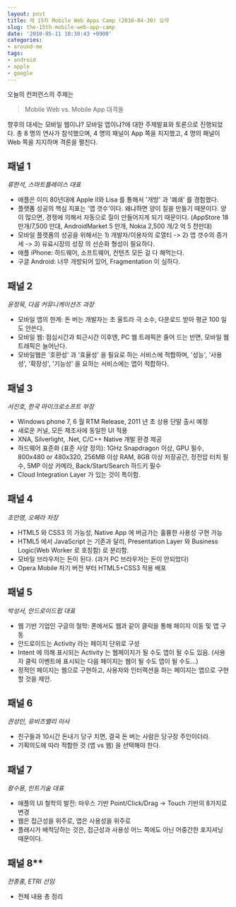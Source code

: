 ```yaml
---
layout: post
title: 제 15차 Mobile Web Apps Camp (2010-04-30) 요약
slug: the-15th-mobile-web-app-camp
date: '2010-05-11 10:30:43 +0900'
categories:
- around-me
tags:
- android
- apple
- google
---
```


오늘의 컨퍼런스의 주제는 

> Mobile Web vs. Mobile App 대격돌

향후의 대세는 모바일 웹이냐? 모바일 앱이냐?에 대한 주제발표와 토론으로 진행되었다. 총 8 명의 연사가 참석했으며, 4 명의 패널이 App 쪽을 지지했고, 4 명의 패널이 Web 쪽을 지지하며 격론을 펼친다.

## 패널 1

*류한석, 스마트플레이스 대표*

- 애플은 이미 80년대에 Apple II와 Lisa 를 통해서 '개방' 과 '폐쇄' 를 경험했다.
- 플랫폼 성공의 핵심 지표는 '앱 갯수'이다. 왜냐하면 양이 질을 만들기 때문이다. 양이 많으면, 경쟁에 의해서 자동으로 질이 만들어지게 되기 때문이다. (AppStore 18 만개/7,500 만대, AndroidMarket 5 만개, Nokia 2,500 개/2 억 5 천만대)
- 모바일 플랫폼의 성공을 위해서는 1) 개발자/이용자의 로열티 -> 2) 앱 갯수의 증가세 -> 3) 유료시장의 성장 의 선순화 형성이 필요하다.
- 애플 iPhone: 하드웨어, 소프트웨어, 컨텐츠 모든 걸 다 해먹는다.
- 구글 Android: 너무 개방되어 있어, Fragmentation 이 심하다.

## 패널 2

*윤정묵, 다음 커뮤니케이션즈 과장*

- 모바일 앱의 한계: 돈 버는 개발자는 초 울트라 극 소수, 다운로드 받아 평균 100 일도 안쓴다.
- 모바일 웹: 점심시간과 퇴근시간 이후엔, PC 웹 트래픽은 줄어 드는 반면, 모바일 웹트래픽은 늘어난다.
- 모바일웹은 '호환성' 과 '효율성' 을 필요로 하는 서비스에 적합하며, '성능', '사용성', '확장성', '기능성' 을 요하는 서비스에는 앱이 적합하다.

<!--more-->

## 패널 3

*서진호, 한국 마이크로소프트 부장*

- Windows phone 7, 6 월 RTM Release, 2011 년 초 상용 단말 출시 예정
- 새로운 커널, 모든 제조사에 동일한 UI 적용
- XNA, Silverlight, .Net, C/C++ Native 개발 환경 제공
- 하드웨어 표준화 (표준 사양 정의): 1GHz Snapdragon 이상, GPU 필수, 800x480 or 480x320, 256MB 이상 RAM, 8GB 이상 저장공간, 정전압 터치 필수, 5MP 이상 카메라, Back/Start/Search 하드키 필수
- Cloud Integration Layer 가 있는 것이 특이함.

## 패널 4

*조만영, 오페라 차장*

- HTML5 와 CSS3 의 가능성, Native App 에 버금가는 훌륭한 사용성 구현 가능
- HTML5 에서 JavaScript 는 기존과 달리, Presentation Layer 와 Business Logic(Web Worker 로 호칭함) 로 분리함.
- 모바일 브라우저는 돈이 된다. (과거 PC 브라우저는 돈이 안되었다)
- Opera Mobile 차기 버전 부터 HTML5+CSS3 적용 배포

## 패널 5

*박성서, 안드로이드펍 대표*

- 웹 기반 기업인 구글의 철학: 폰에서도 웹과 같이 클릭을 통해 페이지 이동 및 앱 구동
- 안드로이드는 Activity 라는 페이지 단위로 구성
- Intent 에 의해 표시되는 Activity 는 웹페이지가 될 수도 앱이 될 수도 있음. (사용자 클릭 이벤트에 표시되는 다음 페이지는 웹이 될 수도 앱이 될 수도...)
- 정적인 페이지는 웹으로 구현하고, 사용자와 인터랙션을 하는 페이지는 앱으로 구현할 것을 제안.

## 패널 6

*권성인, 유비즈밸리 이사*

- 친구들과 10시간 돈내기 당구 치면, 결국 돈 버는 사람은 당구장 주인이더라.
- 기획의도에 따라 적합한 것 (앱 vs 웹) 을 선택해야 한다.

## 패널 7

*왕수용, 민트기술 대표*

- 애플의 UI 철학의 발전: 마우스 기반 Point/Click/Drag -> Touch 기반의 8가지로 변경
- 웹은 접근성을 위주로, 앱은 사용성을 위주로
- 플래시가 배척당하는 것은, 접근성과 사용성 어느 쪽에도 아닌 어중간한 포지셔닝 때문이다.

## 패널 8**

*전종홍, ETRI 선임*

- 전체 내용 총 정리
